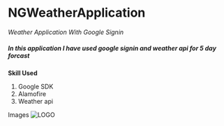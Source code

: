 # NGWeatherApplication

_Weather Application With Google Signin_

##### In this application I have used google signin and weather api for 5 day forcast

**Skill Used**
1. Google SDK
1. Alamofire
1. Weather api

Images
![LOGO](https://png.pngtree.com/element_pic/16/11/02/bd886d7ccc6f8dd8db17e841233c9656.jpg)
